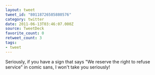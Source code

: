 ```yaml
---
layout: tweet
tweet_id: "80118726585880576"
category: twitter
date: 2011-06-13T03:46:07.000Z
source: TweetDeck
favorite_count: 0
retweet_count: 3
tags:
- tweet
---
```


Seriously, if you have a sign that says "We reserve the right to refuse service" in comic sans, I won't take you seriously!
